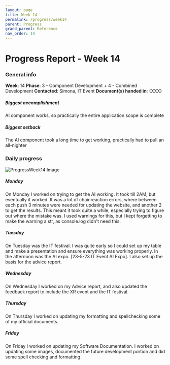 ```yaml
---
layout: page
title: Week 14
permalink: /progress/week14
parent: Progress
grand_parent: Reference
nav_order: 14
---
```

# Progress Report - Week 14

### General info
**Week**: 14
**Phase**: 3 - Component Development  + 4 - Combined Development
**Contacted**: Simona, IT Event
**Document(s) handed in**: {XXX}  

##### Biggest accomplishment
AI component works, so practically the entire application scope is complete

##### Biggest setback
The AI component took a long time to get working, practically had to pull an all-nighter

### Daily progress
![ProgressWeek14 Image](/assets/Week14-progress.png)


##### Monday
On Monday I worked on trying to get the AI working. It took till 2AM, but eventually it worked. It was a lot of chainreaction errors, where between each push 3 minutes were needed for updating the website, and another 2 to get the results. This meant it took quite a while, especially trying to figure out where the mistake was. I used warnings for this, but I kept forgetting to make the warning a str, as console.log didn't need this.

##### Tuesday
On Tuesday was the IT festival. I was quite early so I could set up my table and make a presentation and ensure everything was working properly. In the afternoon was the AI expo. [23-5-23 IT Event AI Expo]. I also set up the basis for the advice report.

##### Wednesday
On Wednesday I worked on my Advice report, and also updated the feedback report to include the XR event and the IT festival.

##### Thursday
On Thursday I worked on updating my formatting and spellchecking some of my official documents.

##### Friday
On Friday I worked on updating my Software Documentation. I worked on updating some images, documented the future development portion and did some spell checking and formatting.
